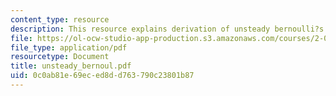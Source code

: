 ```yaml
---
content_type: resource
description: This resource explains derivation of unsteady bernoulli?s equation.
file: https://ol-ocw-studio-app-production.s3.amazonaws.com/courses/2-016-hydrodynamics-13-012-fall-2005/0c0ab81e69eced8dd763790c23801b87_unsteady_bernoul.pdf
file_type: application/pdf
resourcetype: Document
title: unsteady_bernoul.pdf
uid: 0c0ab81e-69ec-ed8d-d763-790c23801b87
---
```

